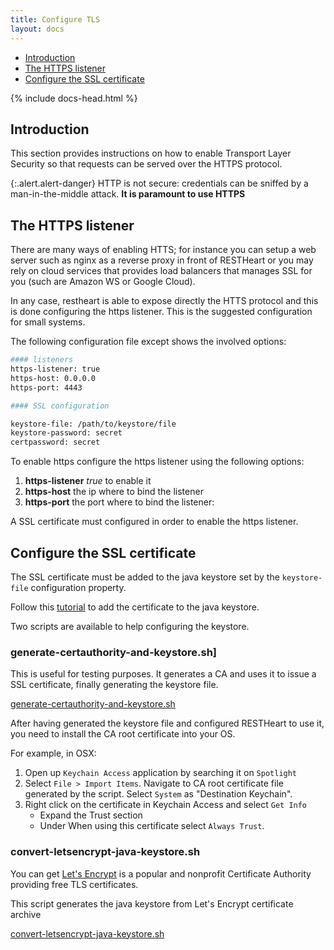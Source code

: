 ```yaml
---
title: Configure TLS
layout: docs
---
```


<div markdown="1" class="d-none d-xl-block col-xl-2 order-last bd-toc">

-   [Introduction](#introduction)
-   [The HTTPS listener](#the-https-listener)
-   [Configure the SSL certificate](#configure-the-ssl-certificate)

</div>
<div markdown="1" class="col-12 col-md-9 col-xl-8 py-md-3 bd-content">

{% include docs-head.html %}

## Introduction

This section provides instructions on how to enable Transport Layer Security so that requests can be served over the HTTPS protocol.

{:.alert.alert-danger}
HTTP is not secure: credentials can be sniffed by a man-in-the-middle attack. **It is paramount to use HTTPS**

## The HTTPS listener

There are many ways of enabling HTTS; for instance you can setup a web server such as nginx as a reverse proxy in front of RESTHeart or you may rely on cloud services that provides load balancers that manages SSL for you (such are Amazon WS or Google Cloud).

In any case, restheart is able to expose directly the HTTS protocol and this is done configuring the https listener. This is the suggested configuration for small systems.

The following configuration file except shows the involved options:

```bash
#### listeners
https-listener: true
https-host: 0.0.0.0
https-port: 4443

#### SSL configuration

keystore-file: /path/to/keystore/file
keystore-password: secret
certpassword: secret
```

To enable https configure the https listener using the following options:

1.  **https-listener** _true_ to enable it
2.  **https-host** the ip where to bind the listener
3.  **https-port** the port where to bind the listener:

A SSL certificate must configured in order to enable the https listener.

## Configure the SSL certificate

The SSL certificate must be added to the java keystore set by the `keystore-file` configuration property.

Follow this <a target="_blank" href="https://www.digitalocean.com/community/tutorials/java-keytool-essentials-working-with-java-keystores">tutorial</a> to add the certificate to the java keystore.

Two scripts are available to help configuring the keystore.

### generate-certauthority-and-keystore.sh]

This is useful for testing purposes. It generates a CA and uses it to issue a SSL certificate, finally generating the keystore file.

[generate-certauthority-and-keystore.sh](https://raw.githubusercontent.com/SoftInstigate/restheart/master/core/bin/generate-certauthority-and-keystore.sh)

After having generated the keystore file and configured RESTHeart to use it, you need to install the CA root certificate into your OS.

For example, in OSX:

1. Open up `Keychain Access` application by searching it on `Spotlight`
2. Select `File > Import Items`. Navigate to CA root certificate file generated by the script. Select `System` as "Destination Keychain".
3. Right click on the certificate in Keychain Access and select `Get Info`
    - Expand the Trust section
    - Under When using this certificate select `Always Trust`.

### convert-letsencrypt-java-keystore.sh

You can get [Let's Encrypt](https://letsencrypt.org) is a popular and nonprofit Certificate Authority providing free TLS certificates.

This script generates the java keystore from Let's Encrypt certificate archive

[convert-letsencrypt-java-keystore.sh](https://raw.githubusercontent.com/SoftInstigate/restheart/master/core/bin/convert-letsencrypt-java-keystore.sh)